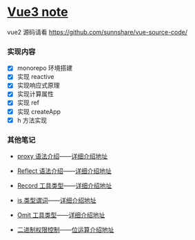 # [Vue3 note](./note.md)

vue2 源码请看 https://github.com/sunnshare/vue-source-code/

### 实现内容

- [x] monorepo 环境搭建
- [x] 实现 reactive
- [x] 实现响应式原理
- [x] 实现计算属性
- [x] 实现 ref
- [x] 实现 createApp
- [x] h 方法实现

### 其他笔记

- [proxy 语法介绍](./others/Proxy.md)——[详细介绍地址](https://developer.mozilla.org/zh-CN/docs/Web/JavaScript/Reference/Global_Objects/Proxy)

- [Reflect 语法介绍](./others/Reflect.md)——[详细介绍地址](https://es6.ruanyifeng.com/#docs/reflect)

- [Record 工具类型](./others/Record.md)——[详细介绍地址](https://ts.yayujs.com/reference/UtilityTypes.html#record-keys-type)

- [is 类型谓词](./others/is.md)——[详细介绍地址](https://www.typescriptlang.org/docs/handbook/2/narrowing.html#using-type-predicates)

- [Omit 工具类型](./others/Omit.md)——[详细介绍地址](https://www.typescriptlang.org/docs/handbook/utility-types.html#omittype-keys)

- [二进制权限控制](./others/二进制权限控制.md)——[位运算介绍地址](https://developer.mozilla.org/zh-CN/docs/Web/JavaScript/Guide/Expressions_and_operators#%E4%BD%8D%E8%BF%90%E7%AE%97%E7%AC%A6)
